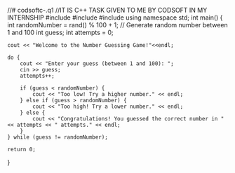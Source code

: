 //# codsoftc-.q1
//IT IS C++ TASK GIVEN TO ME BY CODSOFT IN MY INTERNSHIP
#include <iostream>
#include <cstdlib>
#include <ctime>
using namespace std;
int main() {
    int randomNumber = rand() % 100 + 1; // Generate random number between 1 and 100
    int guess;
    int attempts = 0;

    cout << "Welcome to the Number Guessing Game!"<<endl;

    do {
        cout << "Enter your guess (between 1 and 100): ";
        cin >> guess;
        attempts++;

        if (guess < randomNumber) {
            cout << "Too low! Try a higher number." << endl;
        } else if (guess > randomNumber) {
            cout << "Too high! Try a lower number." << endl;
        } else {
            cout << "Congratulations! You guessed the correct number in " << attempts << " attempts." << endl;
        }
    } while (guess != randomNumber);

    return 0;
}
